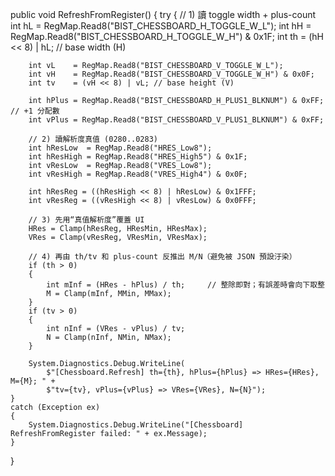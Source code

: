 public void RefreshFromRegister()
{
    try
    {
        // 1) 讀 toggle width + plus-count
        int hL    = RegMap.Read8("BIST_CHESSBOARD_H_TOGGLE_W_L");
        int hH    = RegMap.Read8("BIST_CHESSBOARD_H_TOGGLE_W_H") & 0x1F;
        int th    = (hH << 8) | hL; // base width (H)

        int vL    = RegMap.Read8("BIST_CHESSBOARD_V_TOGGLE_W_L");
        int vH    = RegMap.Read8("BIST_CHESSBOARD_V_TOGGLE_W_H") & 0x0F;
        int tv    = (vH << 8) | vL; // base height (V)

        int hPlus = RegMap.Read8("BIST_CHESSBOARD_H_PLUS1_BLKNUM") & 0xFF; // +1 分配數
        int vPlus = RegMap.Read8("BIST_CHESSBOARD_V_PLUS1_BLKNUM") & 0xFF;

        // 2) 讀解析度真值 (0280..0283)
        int hResLow  = RegMap.Read8("HRES_Low8");
        int hResHigh = RegMap.Read8("HRES_High5") & 0x1F;
        int vResLow  = RegMap.Read8("VRES_Low8");
        int vResHigh = RegMap.Read8("VRES_High4") & 0x0F;

        int hResReg = ((hResHigh << 8) | hResLow) & 0x1FFF;
        int vResReg = ((vResHigh << 8) | vResLow) & 0x0FFF;

        // 3) 先用“真值解析度”覆蓋 UI
        HRes = Clamp(hResReg, HResMin, HResMax);
        VRes = Clamp(vResReg, VResMin, VResMax);

        // 4) 再由 th/tv 和 plus-count 反推出 M/N（避免被 JSON 預設汙染）
        if (th > 0)
        {
            int mInf = (HRes - hPlus) / th;     // 整除即對；有誤差時會向下取整
            M = Clamp(mInf, MMin, MMax);
        }
        if (tv > 0)
        {
            int nInf = (VRes - vPlus) / tv;
            N = Clamp(nInf, NMin, NMax);
        }

        System.Diagnostics.Debug.WriteLine(
            $"[Chessboard.Refresh] th={th}, hPlus={hPlus} => HRes={HRes}, M={M}; " +
            $"tv={tv}, vPlus={vPlus} => VRes={VRes}, N={N}");
    }
    catch (Exception ex)
    {
        System.Diagnostics.Debug.WriteLine("[Chessboard] RefreshFromRegister failed: " + ex.Message);
    }
}